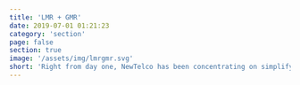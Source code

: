 ```yaml
---
title: 'LMR + GMR'
date: 2019-07-01 01:21:23
category: 'section'
page: false
section: true
image: '/assets/img/lmrgmr.svg'
short: 'Right from day one, NewTelco has been concentrating on simplifying network operations for its customers, continually developing, expanding and improving one of its most highly demanded products – LMR (Local Meetme Room) – to enable carriers to easily interconnect with all platform-based operators.'
---
```

